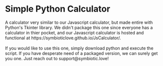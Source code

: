 <h1>Simple Python Calculator</h1>
A calculator very similar to our Javascript calculator, but made entire with Python's Tkinter library. We didn't package this one since everyone has a calculator in thier pocket, and our Javascript calculator is hosted and functional at https://symbioticlove.github.io/JsCalculator/.
<div>&nbsp</div>
If you would like to use this one, simply download python and execute the script. If you have desperate need of a packaged version, we can surely get you one. Just reach out to support@symbiotic.love!
